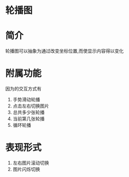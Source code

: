 # 轮播图

# 简介

轮播图可以抽象为通过改变坐标位置,而使显示内容得以变化

# 附属功能

因为的交互方式有

1. 手势滑动轮播
2. 点击左右切换图片
3. 总共多少张轮播
4. 当前第几张轮播
5. 循环轮播 

# 表现形式

1. 左右图片滚动切换
2. 图片闪烁切换




